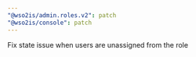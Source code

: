 ```yaml
---
"@wso2is/admin.roles.v2": patch
"@wso2is/console": patch
---
```


Fix state issue when users are unassigned from the role

